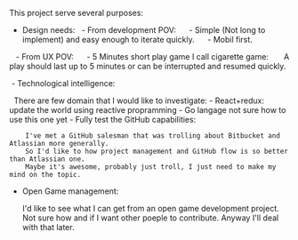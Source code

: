 This project serve several purposes:
  - Design needs:
    - From development POV: 
      - Simple (Not long to implement) and easy enough to iterate quickly. 
      - Mobil first.
     
    - From UX POV: 
      - 5 Minutes short play game I call cigarette game:
        A play should last up to 5 minutes or can be interrupted and resumed quickly.
    
  
  - Technological intelligence:
  
    There are few domain that I would like to investigate:
      - React+redux: update the world using reactive propramming
      - Go langage not sure how to use this one yet
      - Fully test the GitHub capabilities:
      
        I've met a GitHub salesman that was trolling about Bitbucket and Atlassian more generally.
        So I'd like to how project management and GitHub flow is so better than Atlassian one.
        Maybe it's awesome, probably just troll, I just need to make my mind on the topic.
  
  - Open Game management:
  
    I'd like to see what I can get from an open game development project.
    Not sure how and if I want other poeple to contribute.
    Anyway I'll deal with that later.
